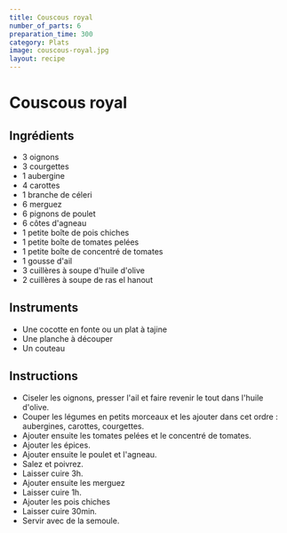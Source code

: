```yaml
---
title: Couscous royal
number_of_parts: 6
preparation_time: 300
category: Plats
image: couscous-royal.jpg
layout: recipe
---
```

# Couscous royal

## Ingrédients

- 3 oignons
- 3 courgettes
- 1 aubergine
- 4 carottes
- 1 branche de céleri
- 6 merguez
- 6 pignons de poulet
- 6 côtes d'agneau
- 1 petite boîte de pois chiches
- 1 petite boîte de tomates pelées
- 1 petite boîte de concentré de tomates
- 1 gousse d'ail
- 3 cuillères à soupe d'huile d'olive
- 2 cuillères à soupe de ras el hanout

## Instruments

- Une cocotte en fonte ou un plat à tajine
- Une planche à découper
- Un couteau

## Instructions

- Ciseler les oignons, presser l'ail et faire revenir le tout dans l'huile d'olive.
- Couper les légumes en petits morceaux et les ajouter dans cet ordre : aubergines, carottes, courgettes.
- Ajouter ensuite les tomates pelées et le concentré de tomates.
- Ajouter les épices.
- Ajouter ensuite le poulet et l'agneau.
- Salez et poivrez.
- Laisser cuire 3h.
- Ajouter ensuite les merguez
- Laisser cuire 1h.
- Ajouter les pois chiches
- Laisser cuire 30min.
- Servir avec de la semoule.
